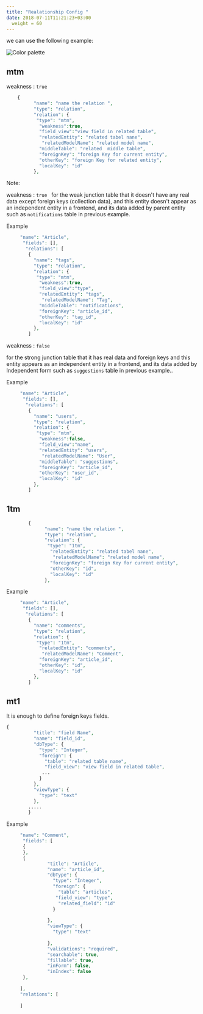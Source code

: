 ```yaml
---
title: "Realationship Config "
date: 2018-07-11T11:21:23+03:00
  weight = 60
---
```

we can use the following example:

![Color palette](/images/sample.PNG)

## mtm 
weakness  : ```true ```

```php
	{
          "name": "name the relation ",
          "type": "relation",
          "relation": {
           "type": "mtm",
		    "weakness":true,
		    "field_view":"view field in related table",
            "relatedEntity": "related tabel nane",
             "relatedModelName": "related model name",
            "middleTable": "related  middle table",
            "foreignKey": "foreign Key for current entity",
            "otherKey": "foreign Key for related entity",
            "localKey": "id"
          },
```
Note: 

weakness  : ```true ```
 for the weak junction table that it doesn't have any real data except
 foreign keys (collection data), and this entity doesn't appear as an independent entity in a frontend, and its data added by parent entity such as ```notifications``` table in previous example.

Example 
```php
	 "name": "Article",
      "fields": [],
       "relations": [
     	{
          "name": "tags",
          "type": "relation",
          "relation": {
           "type": "mtm",
		    "weakness":true,
		    "field_view":"type",
            "relatedEntity": "tags",
             "relatedModelName": "Tag",
            "middleTable": "notifications",
            "foreignKey": "article_id",
            "otherKey": "tag_id",
            "localKey": "id"
          },
        ]
```


weakness : ```false ```

for the strong junction table that it  has  real data and foreign keys and this entity appears as an independent entity in a frontend, and its data added by Independent form such as ```suggestions``` table in previous example..

Example 
```php
	 "name": "Article",
      "fields": [],
       "relations": [
     	{
          "name": "users",
          "type": "relation",
          "relation": {
           "type": "mtm",
		    "weakness":false,
		    "field_view":"name",
            "relatedEntity": "users",
             "relatedModelName": "User",
            "middleTable": "suggestions",
            "foreignKey": "article_id",
            "otherKey": "user_id",
            "localKey": "id"
          },
        ]
```

##  1tm
 
```php
		{
              "name": "name the relation ",
              "type": "relation",
              "relation": {
               "type": "1tm",
                "relatedEntity": "related tabel nane",
                 "relatedModelName": "related model name",
                "foreignKey": "foreign Key for current entity",
                "otherKey": "id",
                "localKey": "id"
              },

```

Example 
```php
	 "name": "Article",
      "fields": [],
       "relations": [
     	{
          "name": "comments",
          "type": "relation",
          "relation": {
           "type": "1tm",
            "relatedEntity": "comments",
             "relatedModelName": "Comment",
            "foreignKey": "article_id",
            "otherKey": "id",
            "localKey": "id"
          },
        ]
```


## mt1 
It is enough to define foreign keys fields.
```php
{
          "title": "field Name",
          "name": "field_id",
          "dbType": {
            "type": "Integer",
            "foreign": {
              "table": "related table name",
			  "field_view": "view field in related table",
             ...
            }
          },
          "viewType": {
            "type": "text"
          },
        .....
        }

```


Example 
```php
	 "name": "Comment",
      "fields": [
      {
      },
      {
               "title": "Article",
               "name": "article_id",
               "dbType": {
                 "type": "Integer",
                 "foreign": {
                   "table": "articles",
     			  "field_view": "type",
                   "related_field": "id"
                 }
     
               },
               "viewType": {
                 "type": "text"
       
               },
               "validations": "required",
               "searchable": true,
               "fillable": true,
               "inForm": false,
               "inIndex": false
      },	
      
     ],
     "relations": [
  
     ]
```
